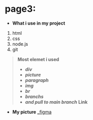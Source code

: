 # page3:
* **What i use in my project**
1. html
2. css
3. node.js
4. git 
> **Most elemet i used**
> - ***div***
> - ***picture*** 
> - ***paragraph*** 
> - ***img*** 
> - ***br*** 
> - ***branchs***
> - ***and pull to main branch***
**Link**

* **My picture** **_**[figma](https://www.figma.com/design/16bdlWFoZXXIpyyZmwy9JU/Logoipsum?node-id=1-2&t=UCL2IHJBKpvJ41gF-0)